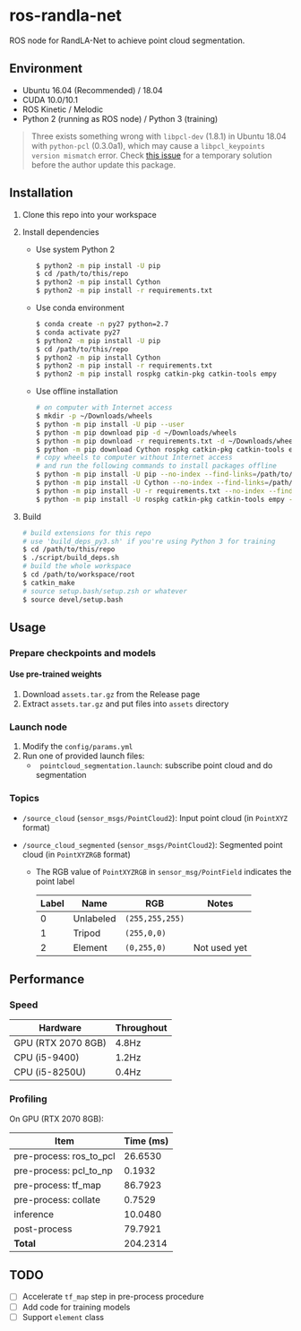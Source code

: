 # ros-randla-net
ROS node for RandLA-Net to achieve point cloud segmentation.

## Environment

- Ubuntu 16.04 (Recommended) / 18.04
- CUDA 10.0/10.1
- ROS Kinetic / Melodic
- Python 2 (running as ROS node) / Python 3 (training)

> Three exists something wrong with `libpcl-dev` (1.8.1) in Ubuntu 18.04 with `python-pcl` (0.3.0a1), which may cause a  `libpcl_keypoints version mismatch` error. Check [this issue](https://github.com/strawlab/python-pcl/issues/296) for a temporary solution before the author update this package.


## Installation

1. Clone this repo into your workspace

2. Install dependencies

   - Use system Python 2

     ```bash
     $ python2 -m pip install -U pip
     $ cd /path/to/this/repo
     $ python2 -m pip install Cython
     $ python2 -m pip install -r requirements.txt
     ```

   - Use conda environment

     ```bash
     $ conda create -n py27 python=2.7
     $ conda activate py27
     $ python2 -m pip install -U pip
     $ cd /path/to/this/repo
     $ python2 -m pip install Cython
     $ python2 -m pip install -r requirements.txt
     $ python2 -m pip install rospkg catkin-pkg catkin-tools empy
     ```

   - Use offline installation

      ```bash
      # on computer with Internet access
      $ mkdir -p ~/Downloads/wheels
      $ python -m pip install -U pip --user
      $ python -m pip download pip -d ~/Downloads/wheels
      $ python -m pip download -r requirements.txt -d ~/Downloads/wheels
      $ python -m pip download Cython rospkg catkin-pkg catkin-tools empy -d ~/Downloads/wheels
      # copy wheels to computer without Internet access
      # and run the following commands to install packages offline
      $ python -m pip install -U pip --no-index --find-links=/path/to/wheels --user
      $ python -m pip install -U Cython --no-index --find-links=/path/to/wheels --user
      $ python -m pip install -U -r requirements.txt --no-index --find-links=/path/to/wheels --user
      $ python -m pip install -U rospkg catkin-pkg catkin-tools empy --no-index --find-links=/path/to/wheels --user
      ```

3. Build

   ```bash
   # build extensions for this repo
   # use 'build_deps_py3.sh' if you're using Python 3 for training
   $ cd /path/to/this/repo
   $ ./script/build_deps.sh
   # build the whole workspace
   $ cd /path/to/workspace/root
   $ catkin_make
   # source setup.bash/setup.zsh or whatever
   $ source devel/setup.bash
   ```

## Usage

### Prepare checkpoints and models

#### Use pre-trained weights

1. Download `assets.tar.gz` from the Release page
2. Extract `assets.tar.gz` and put files into `assets` directory

### Launch node

1. Modify the `config/params.yml`
2. Run one of provided launch files:
   - ` pointcloud_segmentation.launch`: subscribe point cloud and do segmentation

### Topics

- `/source_cloud` (`sensor_msgs/PointCloud2`): Input point cloud (in `PointXYZ` format)

- `/source_cloud_segmented` (`sensor_msgs/PointCloud2`): Segmented point cloud (in `PointXYZRGB` format)

  - The RGB value of ``PointXYZRGB`` in `sensor_msg/PointField` indicates the point label

    | Label | Name      | RGB             | Notes        |
    | ----- | --------- | --------------- | ------------ |
    | 0     | Unlabeled | `(255,255,255)` |              |
    | 1     | Tripod    | `(255,0,0)`     |              |
    | 2     | Element   | `(0,255,0)`     | Not used yet |

## Performance

### Speed

| Hardware           | Throughout |
| ------------------ | ---------- |
| GPU (RTX 2070 8GB) | 4.8Hz      |
| CPU (i5-9400)      | 1.2Hz      |
| CPU (i5-8250U)     | 0.4Hz      |

### Profiling

On GPU (RTX 2070 8GB):

| Item                    | Time (ms) |
| ----------------------- | --------- |
| pre-process: ros_to_pcl | 26.6530   |
| pre-process: pcl_to_np  | 0.1932    |
| pre-process: tf_map     | 86.7923   |
| pre-process: collate    | 0.7529    |
| inference               | 10.0480   |
| post-process            | 79.7921   |
| **Total**               | 204.2314  |

## TODO

- [ ] Accelerate `tf_map` step in pre-process procedure
- [ ] Add code for training models
- [ ] Support `element` class